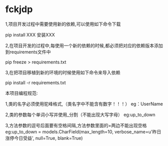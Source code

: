 # fckjdp

1,项目开发过程中需要使用新的依赖,可以使用如下命令下载

pip install XXX 安装XXX

2,在项目开发的过程中,每使用一个新的依赖的时候,都必须把对应的依赖版本添加到requirements文件中

pip freeze > requirements.txt

3,在把项目移植到新的环境的时候使用如下命令来导入依赖

pip install -r requirements.txt

本项目编程规范:

1,类的名字必须使用驼峰格式,（类名字中不能含有数字！！！）
eg：UserName

2,类的参数每个单词小写并使用_分割（不能出现大写字母）
eg:up_to_down

3,方法参数的逗号后面要有空格间隔,方法参数里面的=两边不能出现空格
eg:up_to_down = models.CharField(max_length=10, verbose_name=u'昨日涨停今日受益', null=True, blank=True)
